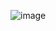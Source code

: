 ![image](https://github.com/kamilgagatek/Pizzeria/assets/126392531/62f91b01-d3bc-45e4-9b43-cfdb7f33fb6d)

